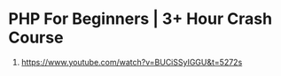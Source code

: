 # PHP For Beginners | 3+ Hour Crash Course

1. <https://www.youtube.com/watch?v=BUCiSSyIGGU&t=5272s>

